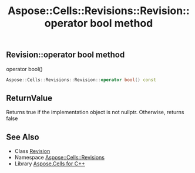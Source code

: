 ﻿---
title: Aspose::Cells::Revisions::Revision::operator bool method
linktitle: operator bool
second_title: Aspose.Cells for C++ API Reference
description: 'Aspose::Cells::Revisions::Revision::operator bool method. operator bool() in C++.'
type: docs
weight: 400
url: /cpp/aspose.cells.revisions/revision/operator_bool/
---
## Revision::operator bool method


operator bool()

```cpp
Aspose::Cells::Revisions::Revision::operator bool() const
```


## ReturnValue

Returns true if the implementation object is not nullptr. Otherwise, returns false

## See Also

* Class [Revision](../)
* Namespace [Aspose::Cells::Revisions](../../)
* Library [Aspose.Cells for C++](../../../)
